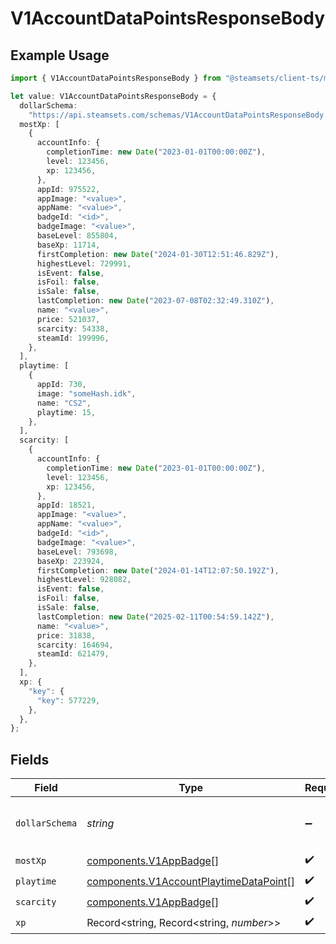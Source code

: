 # V1AccountDataPointsResponseBody

## Example Usage

```typescript
import { V1AccountDataPointsResponseBody } from "@steamsets/client-ts/models/components";

let value: V1AccountDataPointsResponseBody = {
  dollarSchema:
    "https://api.steamsets.com/schemas/V1AccountDataPointsResponseBody.json",
  mostXp: [
    {
      accountInfo: {
        completionTime: new Date("2023-01-01T00:00:00Z"),
        level: 123456,
        xp: 123456,
      },
      appId: 975522,
      appImage: "<value>",
      appName: "<value>",
      badgeId: "<id>",
      badgeImage: "<value>",
      baseLevel: 855804,
      baseXp: 11714,
      firstCompletion: new Date("2024-01-30T12:51:46.829Z"),
      highestLevel: 729991,
      isEvent: false,
      isFoil: false,
      isSale: false,
      lastCompletion: new Date("2023-07-08T02:32:49.310Z"),
      name: "<value>",
      price: 521037,
      scarcity: 54338,
      steamId: 199996,
    },
  ],
  playtime: [
    {
      appId: 730,
      image: "someHash.idk",
      name: "CS2",
      playtime: 15,
    },
  ],
  scarcity: [
    {
      accountInfo: {
        completionTime: new Date("2023-01-01T00:00:00Z"),
        level: 123456,
        xp: 123456,
      },
      appId: 18521,
      appImage: "<value>",
      appName: "<value>",
      badgeId: "<id>",
      badgeImage: "<value>",
      baseLevel: 793698,
      baseXp: 223924,
      firstCompletion: new Date("2024-01-14T12:07:50.192Z"),
      highestLevel: 928082,
      isEvent: false,
      isFoil: false,
      isSale: false,
      lastCompletion: new Date("2025-02-11T00:54:59.142Z"),
      name: "<value>",
      price: 31838,
      scarcity: 164694,
      steamId: 621479,
    },
  ],
  xp: {
    "key": {
      "key": 577229,
    },
  },
};
```

## Fields

| Field                                                                                            | Type                                                                                             | Required                                                                                         | Description                                                                                      | Example                                                                                          |
| ------------------------------------------------------------------------------------------------ | ------------------------------------------------------------------------------------------------ | ------------------------------------------------------------------------------------------------ | ------------------------------------------------------------------------------------------------ | ------------------------------------------------------------------------------------------------ |
| `dollarSchema`                                                                                   | *string*                                                                                         | :heavy_minus_sign:                                                                               | A URL to the JSON Schema for this object.                                                        | https://api.steamsets.com/schemas/V1AccountDataPointsResponseBody.json                           |
| `mostXp`                                                                                         | [components.V1AppBadge](../../models/components/v1appbadge.md)[]                                 | :heavy_check_mark:                                                                               | N/A                                                                                              |                                                                                                  |
| `playtime`                                                                                       | [components.V1AccountPlaytimeDataPoint](../../models/components/v1accountplaytimedatapoint.md)[] | :heavy_check_mark:                                                                               | N/A                                                                                              |                                                                                                  |
| `scarcity`                                                                                       | [components.V1AppBadge](../../models/components/v1appbadge.md)[]                                 | :heavy_check_mark:                                                                               | N/A                                                                                              |                                                                                                  |
| `xp`                                                                                             | Record<string, Record<string, *number*>>                                                         | :heavy_check_mark:                                                                               | N/A                                                                                              |                                                                                                  |